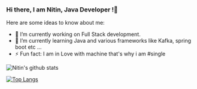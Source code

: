 ### Hi there, I am Nitin, Java Developer !👋

<!--
**Nitin523/Nitin523** is a ✨ _special_ ✨ repository because its `README.md` (this file) appears on your GitHub profile.-->


Here are some ideas to know about me:

- 🔭 I’m currently working on Full Stack development.
- 🌱 I’m currently learning Java and various frameworks like Kafka, spring boot etc ...
- ⚡ Fun fact: I am in Love with machine that's why i am #single




![Nitin's github stats](https://github-readme-stats.vercel.app/api?username=Nitin523&show_icons=true&theme=chartreuse-dark)



[![Top Langs](https://github-readme-stats.vercel.app/api/top-langs/?username=Nitin523&layout=compact)](https://github.com/anuraghazra/github-readme-stats)


